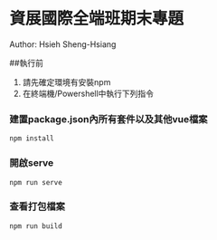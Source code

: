 # 資展國際全端班期末專題
Author: Hsieh Sheng-Hsiang

##執行前
1. 請先確定環境有安裝npm
2. 在終端機/Powershell中執行下列指令

### 建置package.json內所有套件以及其他vue檔案
```
npm install
```

### 開啟serve
```
npm run serve
```

### 查看打包檔案
```
npm run build
```

